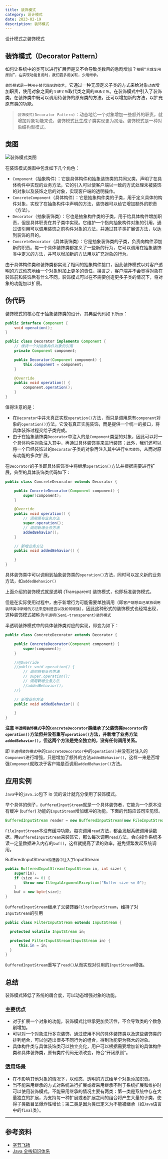 ```yaml
---
title: 装饰模式
category: 设计模式
date: 2023-02-19
description: 装饰模式
---
```


设计模式之装饰模式
<!-- more -->

## 装饰模式（Decorator Pattern）

如何让系统中的类可以进行扩展但是又不会导致类数目的急剧增加？`根据“合成复用原则”，在实现功能复用时，我们要多用关联，少用继承。`

`装饰模式是一种用于替代继承的技术`，它通过一种无须定义子类的方式来给对象`动态`增加职责，使用对象之间的`关联关系`取代类之间的`继承关系`。在装饰模式中引入了装饰类，在装饰类中既可以调用待装饰的原有类的方法，还可以增加新的方法，以扩充原有类的功能。

> `装饰模式(Decorator Pattern)`：动态地给一个对象增加一些额外的职责，就增加对象功能来说，装饰模式比生成子类实现更为灵活。装饰模式是一种对象结构型模式。

## 类图

![装饰模式类图](https://cdn.staticaly.com/gh/AlexChen68/image-hosting@master/blog/advance/decorator_pattern.png)

在装饰模式类图中包含如下几个角色：

- `Component`（抽象构件）：它是具体构件和抽象装饰类的共同父类，声明了在具体构件中实现的业务方法，它的引入可以使客户端以一致的方式处理未被装饰的对象以及装饰之后的对象，实现客户端的透明操作。
- `ConcreteComponent`（具体构件）：它是抽象构件类的子类，用于定义具体的构件对象，实现了在抽象构件中声明的方法，装饰器可以给它增加额外的职责（方法）。
- `Decorator`（抽象装饰类）：它也是抽象构件类的子类，用于给具体构件增加职责，但是具体职责在其子类中实现。它维护一个指向抽象构件对象的引用，通过该引用可以调用装饰之前构件对象的方法，并通过其子类扩展该方法，以达到装饰的目的。
- `ConcreteDecorator`（具体装饰类）：它是抽象装饰类的子类，负责向构件添加新的职责。每一个具体装饰类都定义了一些新的行为，它可以调用在抽象装饰类中定义的方法，并可以增加新的方法用以扩充对象的行为。

由于具体构件类和装饰类都实现了相同的抽象构件接口，因此装饰模式以对客户透明的方式动态地给一个对象附加上更多的责任，换言之，客户端并不会觉得对象在装饰前和装饰后有什么不同。装饰模式可以在不需要创造更多子类的情况下，将对象的功能加以扩展。

## 伪代码

装饰模式的核心在于抽象装饰类的设计，其典型代码如下所示：

```java
public interface Component {
    void operation();
}

public class Decorator implements Component {
    // 维持一个对抽象构件对象的引用
    private Component component;

    public Decorator(Component component) {
        this.component = component;
    }

    @Override
    public void operation() {
        component.operation();
    }
}
```

值得注意的是：

- 在`Decorator`中并未真正实现`operation()`方法，而只是调用原有`component`对象的`operation()`方法，它没有真正实施装饰，而是提供一个统一的接口，将具体装饰过程交给子类完成。
- 由于在抽象装饰类`Decorator`中注入的是`Component`类型的对象，因此可以将一个具体构件对象注入其中，再通过具体装饰类来进行装饰；此外，我们还可以将一个已经装饰过的`Decorator`子类的对象再注入其中进行`多次装饰`，从而对原有功能的多次扩展。

在`Decorator`的子类即具体装饰类中将继承`operation()`方法并根据需要进行扩展，典型的具体装饰类代码如下：

```java
public class ConcreteDecorator extends Decorator {

    public ConcreteDecorator(Component component) {
        super(component);
    }

    @Override
    public void operation() {
        // 调用原有业务方法
        super.operation();
        // 调用新增业务方法
        addedBehavior();
    }

    // 新增业务方法
    public void addedBehavior() {

    }
}
```

具体装饰类中可以调用到抽象装饰类的`operation()`方法，同时可以定义新的业务方法，如`addedBehavior()`

上面介绍的装饰模式就是透明 (Transparent) 装饰模式，也即标准装饰模式。

但是在实际使用过程中，由于新增行为可能需要单独调用（即`客户端想自己单独调用装饰类中新增的方法来控制是否以及如何增强`），因此这种形式的装饰模式也经常出现，这种装饰模式被称为`半透明(Semi-transparent)装饰模式`

半透明装饰模式中的具体装饰类对应的实现，即变为如下：

```java
public class ConcreteDecorator extends Decorator {

    public ConcreteDecorator(Component component) {
        super(component);
    }

    //@Override
    //public void operation() {
        // 调用原有业务方法
        // super.operation();
        // 调用新增业务方法
        //addedBehavior();
    //}

    // 新增业务方法
    public void addedBehavior() {

    }
}
```

**注意 `半透明装饰模式`中的`ConcreteDecorator`类继承了父装饰类`Decorator`的`operation()`方法但并没有重写`operation()`方法，并新增了业务方法`addedBehavior()`，但这两个方法是完全独立的，没有任何调用关系。**

即 `半透明装饰模式`中的`ConcreteDecorator`中的`operation()`并没有对注入的`Component`进行增强，只是增加了额外的方法`addedBehavior()`，这样一来是否增强`Component`就取决于客户端是否调用`addedBehavior()`方法。

## 应用实例

`Java`中的`java.io`包下 io 流的设计就充分使用了装饰模式。

举个具体的例子，`BufferedInputStream`就是一个具体装饰者，它能为一个原本没有缓冲 (`buffer`) 功能的`InputStream`增加缓冲的功能。下面的代码应该司空见惯。

```java
BufferedInputStream reader = new BufferedInputStream(new FileInputStream(new File("/tmp/1.txt")));
```

`FileInputStream`本没有缓冲功能，每次调用`read`方法，都会发起系统调用读数据。用`BufferedInputStream`来装饰它，那么每次调用`read`方法，会向操作系统多读一定量数据进入内存的`buf[]`，这样就提高了读的效率，避免频繁发起系统调用。

BufferedInputStream`构造器中注入了`InputStream

```java
public BufferedInputStream(InputStream in, int size) {
    super(in);
    if (size <= 0) {
        throw new IllegalArgumentException("Buffer size <= 0");
    }
    buf = new byte[size];
}
```

`BufferedInputStream`继承了父装饰器`FilterInputStream`，维持了对`InputStream`的引用

```java
public class FilterInputStream extends InputStream {

  protected volatile InputStream in;

  protected FilterInputStream(InputStream in) {
      this.in = in;
  }
}
```

`BufferedInputStream`重写了`read()`从而实现对引用的`InputStream`增强。

## 总结

装饰模式降低了系统的耦合度，可以动态增强对象的功能。

### 主要优点

- 对于扩展一个对象的功能，装饰模式比继承更加灵活性，不会导致类的个数急剧增加。
- 可以对一个对象进行多次装饰，通过使用不同的具体装饰类以及这些装饰类的排列组合，可以创造出很多不同行为的组合，得到功能更为强大的对象。
- 具体构件类与具体装饰类可以独立变化，用户可以根据需要增加新的具体构件类和具体装饰类，原有类库代码无须改变，符合“开闭原则”。

### 适用场景

- 在不影响其他对象的情况下，以动态、透明的方式给单个对象添加职责。
- 当不能采用继承的方式对系统进行扩展或者采用继承不利于系统扩展和维护时可以使用装饰模式。不能采用继承的情况主要有两类：第一类是系统中存在大量独立的扩展，为支持每一种扩展或者扩展之间的组合将产生大量的子类，使得子类数目呈爆炸性增长；第二类是因为类已定义为不能被继承（如`Java`语言中的`final`类）。

---

## 参考资料

- [字节飞扬](https://bytesfly.github.io/blog/#/DesignPattern/decorator-pattern)
- [Java 全栈知识体系](https://pdai.tech/md/dev-spec/pattern/12_decorator.html)
